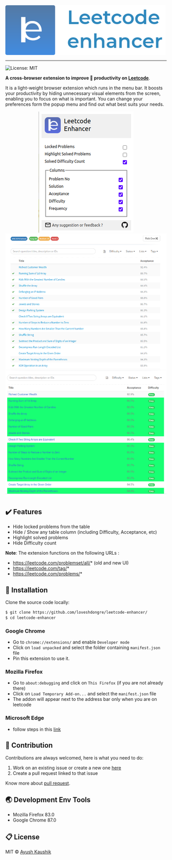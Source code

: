 <img src="./images/logoFull.png" alt="logo full" width="500">
<hr>

![License: MIT](https://img.shields.io/badge/License-MIT-green.svg)

**A cross-browser extension to improve :rocket: productivity on 
<a href="https://leetcode.com" target="_blank">Leetcode</a>**.

It is a light-weight browser extension which runs in the menu bar. It boosts your productivity by hiding unnecessary visual elements from the screen, enabling you to focus on what is important. You can change your preferences form the popup menu and find out what best suits your needs.

<div align="center">
    <img src="./images/ui.png">
    <br>
    <img src="./images/ui4.png">
    <br>
    <img src="./images/ui3.png">
</div>

## :heavy_check_mark: Features
* Hide locked problems from the table
* Hide / Show any table column (including Difficulty, Acceptance, etc)
* Highlight solved problems
* Hide Difficulty count

**Note**: The extension functions on the following URLs :
* https://leetcode.com/problemset/all/* (old and new UI)
* https://leetcode.com/tag/*
* https://leetcode.com/problems/* 

## :star2: Installation

Clone the source code locally:

```sh
$ git clone https://github.com/loveshdongre/leetcode-enhancer/
$ cd leetcode-enhancer
```
### Google Chrome
* Go to `chrome://extensions/` and enable `Developer mode`
* Click on `load unpacked` and select the folder containing `manifest.json` file
* Pin this extension to use it.

### Mozilla Firefox
* Go to `about:debugging` and click on `This Firefox` (if you are not already there)
* Click on `Load Temporary Add-on...` and select the `manifest.json` file
* The addon will appear next to the address bar only when you are on leetcode

### Microsoft Edge
* follow steps in this [link](https://www.windowscentral.com/how-install-non-store-extensions-microsoft-edge)

## :handshake: Contribution
Contributions are always welcomed, here is what you need to do:
1. Work on an existing issue or create a new one [here](https://github.com/7ayush/LeetcodeExt/issues)
2. Create a pull request linked to that issue

Know more about [pull request](https://docs.github.com/en/free-pro-team@latest/github/collaborating-with-issues-and-pull-requests/about-pull-requests).
## :earth_asia: Development Env Tools
* Mozilla Firefox 83.0
* Google Chrome 87.0

## :clipboard: License
MIT © <a href = "https://loveshdongre.tech" target="_blank">Ayush Kaushik</a>
